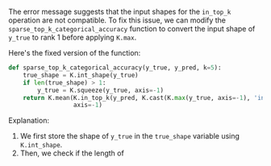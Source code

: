 The error message suggests that the input shapes for the `in_top_k` operation are not compatible. To fix this issue, we can modify the `sparse_top_k_categorical_accuracy` function to convert the input shape of `y_true` to rank 1 before applying `K.max`.

Here's the fixed version of the function:

```python
def sparse_top_k_categorical_accuracy(y_true, y_pred, k=5):
    true_shape = K.int_shape(y_true)
    if len(true_shape) > 1:
        y_true = K.squeeze(y_true, axis=-1)
    return K.mean(K.in_top_k(y_pred, K.cast(K.max(y_true, axis=-1), 'int32'), k),
                  axis=-1)
```

Explanation:
1. We first store the shape of `y_true` in the `true_shape` variable using `K.int_shape`.
2. Then, we check if the length of